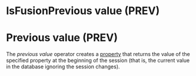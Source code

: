 # lsFusionPrevious value (PREV)

# Previous value (PREV)

The *previous value* operator creates a [property](lsFusionProperties.md) that returns the value of the specified property at the beginning of the session (that is, the current value in the database ignoring the session changes).


